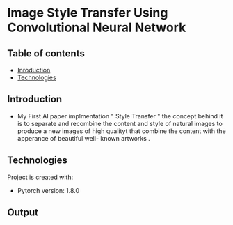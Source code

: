 # Image Style Transfer Using Convolutional Neural Network 

## Table of contents
* [Inroduction](#Introducation)
* [Technologies](#Technologies)

## Introduction
* My First AI paper implmentation " Style Transfer " the concept behind it is to separate and recombine 
  the content and style of natural images to produce a new images of high qualityt that combine the content with 
  the apperance of beautiful well- known artworks . 
	
## Technologies
Project is created with:
* Pytorch version: 1.8.0

## Output

